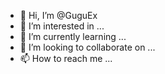 - 👋 Hi, I’m @GuguEx
- 👀 I’m interested in ...
- 🌱 I’m currently learning ...
- 💞️ I’m looking to collaborate on ...
- 📫 How to reach me ...

<!---
GuguEx/GuguEx is a ✨ special ✨ repository because its `README.md` (this file) appears on your GitHub profile.
You can click the Preview link to take a look at your changes.
--->
